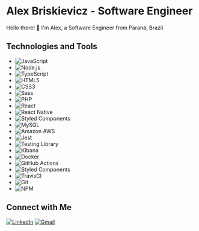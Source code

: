 # Alex Briskievicz - Software Engineer

Hello there! 👋 I'm Alex, a Software Engineer from Paraná, Brazil.

## Technologies and Tools

- ![JavaScript](https://img.shields.io/badge/JavaScript-323330?style=for-the-badge&logo=javascript&logoColor=F7DF1E)
- ![Node.js](https://img.shields.io/badge/Node.js-43853D?style=for-the-badge&logo=node.js&logoColor=white)
- ![TypeScript](https://img.shields.io/badge/TypeScript-007ACC?style=for-the-badge&logo=typescript&logoColor=white)
- ![HTML5](https://img.shields.io/badge/HTML5-E34F26?style=for-the-badge&logo=html5&logoColor=white)
- ![CSS3](https://img.shields.io/badge/CSS3-1572B6?style=for-the-badge&logo=css3&logoColor=white)
- ![Sass](https://img.shields.io/badge/Sass-CC6699?style=for-the-badge&logo=sass&logoColor=white)
- ![PHP](https://img.shields.io/badge/PHP-777BB4?style=for-the-badge&logo=php&logoColor=white)
- ![React](https://img.shields.io/badge/React-20232A?style=for-the-badge&logo=react&logoColor=61DAFB)
- ![React Native](https://img.shields.io/badge/React_Native-20232A?style=for-the-badge&logo=react&logoColor=61DAFB)
- ![Styled Components](https://img.shields.io/badge/styled--components-DB7093?style=for-the-badge&logo=styled-components&logoColor=white)
- ![MySQL](https://img.shields.io/badge/MySQL-00000F?style=for-the-badge&logo=mysql&logoColor=white)
- ![Amazon AWS](https://img.shields.io/badge/Amazon_AWS-232F3E?style=for-the-badge&logo=amazon-aws&logoColor=white)
- ![Jest](https://img.shields.io/badge/Jest-323330?style=for-the-badge&logo=jest&logoColor=white)
- ![Testing Library](https://img.shields.io/badge/testing_library-323330?style=for-the-badge&logo=testing-library&logoColor=red)
- ![Kibana](https://img.shields.io/badge/Kibana-005571?style=for-the-badge&logo=kibana&logoColor=white)
- ![Docker](https://img.shields.io/badge/docker-%230db7ed.svg?style=for-the-badge&logo=docker&logoColor=white)
- ![GitHub Actions](https://img.shields.io/badge/github%20actions-%232671E5.svg?style=for-the-badge&logo=githubactions&logoColor=white)
- ![Styled Components](https://img.shields.io/badge/-Styled_Components-db7092?style=flat-square&logo=styled-components&logoColor=white)
- ![TravisCI](https://img.shields.io/badge/travis%20ci-%232B2F33.svg?style=for-the-badge&logo=travis&logoColor=white)
- ![Git](https://img.shields.io/badge/git-%23F05033.svg?style=for-the-badge&logo=git&logoColor=white)
- ![NPM](https://img.shields.io/badge/NPM-%23CB3837.svg?style=for-the-badge&logo=npm&logoColor=white)

## Connect with Me

[![LinkedIn](https://img.shields.io/badge/-LinkedIn-%230077B5?style=for-the-badge&logo=linkedin&logoColor=white)](https://www.linkedin.com/in/alexbriskievicz)
[![Gmail](https://img.shields.io/badge/Gmail-D14836?style=for-the-badge&logo=gmail&logoColor=white)](mailto:alexbriskievicz@gmail.com)

